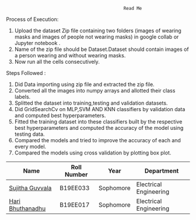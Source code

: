                                                  Read Me
Process of Execution:

1. Upload the dataset Zip file containing two folders (images of wearing masks and images of people not wearing masks) in google collab or Jupyter notebook .
2. Name of the zip file should be Dataset.Dataset should contain images of a person wearing and without wearing masks.
3. Now run all the cells consecutively.
 
Steps Followed :

1. Did Data importing using zip file and extracted the zip file.
2. Converted all the images into numpy arrays and allotted their class labels.
3. Splitted the dataset into training,testing and validation datasets.
4. Did GridSearchCv on MLP,SVM AND KNN classifiers by validation data and
computed best hyperparameters.
5. Fitted the training dataset into these classifiers built by the respective best
hyperparameters and computed the accuracy of the model using testing data.
6. Compared the models and tried to improve the accuracy of each and every model.
7. Compared the models using cross validation by plotting box plot.



| Name                                            | Roll Number | Year      | Department             |
| ----------------------------------------------- | ----------- | --------- | ---------------------- |
| [Sujitha Guvvala](https://github.com/SujithaGuvvala) | B19EE033   | Sophomore | Electrical Engineering |
| [Hari Bhuthanadhu](https://github.com/haribhutanadhu) | B19EE017   | Sophomore | Electrical Engineering |
